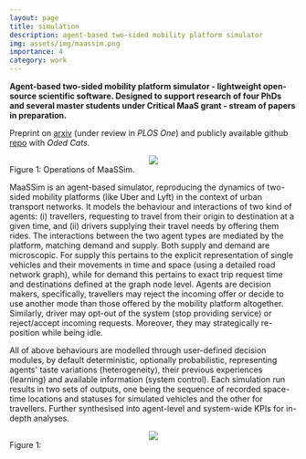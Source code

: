```yaml
---
layout: page
title: simulation
description: agent-based two-sided mobility platform simulator
img: assets/img/maassim.png
importance: 4
category: work
---
```


**Agent-based two-sided mobility platform simulator - lightweight open-source scientific software. Designed to support research of four PhDs and several master students under Critical MaaS grant - stream of papers in preparation.**

Preprint on [arxiv](https://arxiv.org/abs/2011.12827) (under review in _PLOS One_) 
and publicly available github [repo](https://github.com/RafalKucharskiPK/MaaSSim) with *Oded Cats*. 



<center><img src="https://github.com/RafalKucharskiPK/MaaSSim/raw/master/data/MaaSSim_animation.gif"></center>
<div class="col three caption">
    Figure 1: Operations of MaaSSim.
</div>


MaaSSim is an agent-based simulator, reproducing the dynamics of two-sided mobility platforms (like Uber and Lyft) in the context of urban transport networks. It models the behaviour and interactions of two kind of agents: (i) travellers, requesting to travel from their origin to destination at a given time, and (ii) drivers supplying their travel needs by offering them rides. The interactions between the two agent types are mediated by the platform, matching demand and supply. Both supply and demand are microscopic. For supply this pertains to the explicit representation of single vehicles and their movements in time and space (using a detailed road network graph), while for demand this pertains to exact trip request time and destinations defined at the graph node level. Agents are decision makers, specifically, travellers may reject the incoming offer or decide to use another mode than those offered by the mobility platform altogether. Similarly, driver may opt-out of the system (stop providing service) or reject/accept incoming requests. Moreover, they may strategically re-position while being idle.

All of above behaviours are modelled through user-defined decision modules, by default deterministic, optionally probabilistic, representing agents' taste variations (heterogeneity), their previous experiences (learning) and available information (system control). Each simulation run results in two sets of outputs, one being the sequence of recorded space-time locations and statuses for simulated vehicles and the other for travellers. Further synthesised into agent-level and system-wide KPIs for in-depth analyses.


<center><img src="{{ site.baseurl }}/assets/img/maassim.png"></center>
<div class="col three caption">
    Figure 1: 
</div>



